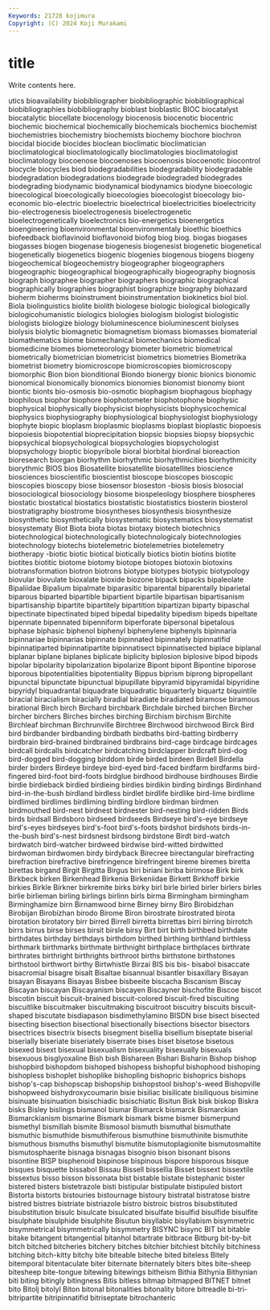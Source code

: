 ```yaml
---
Keywords: 21728 kojimura
Copyright: (C) 2024 Koji Murakami
---
```


# title

Write contents here.



utics bioavailability biobibliographer biobibliographic biobibliographical biobibliographies biobibliography bioblast bioblastic
BIOC biocatalyst biocatalytic biocellate biocenology biocenosis biocenotic biocentric biochemic biochemical
biochemically biochemicals biochemics biochemist biochemistries biochemistry biochemists biochemy biochore biochron
biocidal biocide biocides bioclean bioclimatic bioclimatician bioclimatological bioclimatologically bioclimatologies bioclimatologist
bioclimatology biocoenose biocoenoses biocoenosis biocoenotic biocontrol biocycle biocycles biod biodegradabilities
biodegradability biodegradable biodegradation biodegradations biodegrade biodegraded biodegrades biodegrading biodynamic biodynamical
biodynamics biodyne bioecologic bioecological bioecologically bioecologies bioecologist bioecology bio-economic bio-electric
bioelectric bioelectrical bioelectricities bioelectricity bio-electrogenesis bioelectrogenesis bioelectrogenetic bioelectrogenetically bioelectronics bio-energetics
bioenergetics bioengineering bioenvironmental bioenvironmentaly bioethic bioethics biofeedback bioflavinoid bioflavonoid biofog
biog biog. biogas biogases biogasses biogen biogenase biogenesis biogenesist biogenetic
biogenetical biogenetically biogenetics biogenic biogenies biogenous biogens biogeny biogeochemical biogeochemistry
biogeographer biogeographers biogeographic biogeographical biogeographically biogeography biognosis biograph biographee biographer
biographers biographic biographical biographically biographies biographist biographize biography biohazard bioherm
bioherms bioinstrument bioinstrumentation biokinetics biol biol. Biola biolinguistics biolite biolith
biologese biologic biological biologically biologicohumanistic biologics biologies biologism biologist biologistic
biologists biologize biology bioluminescence bioluminescent biolyses biolysis biolytic biomagnetic biomagnetism
biomass biomasses biomaterial biomathematics biome biomechanical biomechanics biomedical biomedicine biomes
biometeorology biometer biometric biometrical biometrically biometrician biometricist biometrics biometries Biometrika
biometrist biometry biomicroscope biomicroscopies biomicroscopy biomorphic Bion bion bionditional Biondo
bionergy bionic bionics bionomic bionomical bionomically bionomics bionomies bionomist bionomy
biont biontic bionts bio-osmosis bio-osmotic biophagism biophagous biophagy biophilous biophor
biophore biophotometer biophotophone biophysic biophysical biophysically biophysicist biophysicists biophysicochemical biophysics
biophysiography biophysiological biophysiologist biophysiology biophyte biopic bioplasm bioplasmic bioplasms bioplast
bioplastic biopoesis biopoiesis biopotential bioprecipitation biopsic biopsies biopsy biopsychic biopsychical
biopsychological biopsychologies biopsychologist biopsychology bioptic biopyribole bioral biorbital biordinal bioreaction
bioresearch biorgan biorhythm biorhythmic biorhythmicities biorhythmicity biorythmic BIOS bios Biosatellite
biosatellite biosatellites bioscience biosciences bioscientific bioscientist bioscope bioscopes bioscopic bioscopies
bioscopy biose biosensor bioseston -biosis biosis biosocial biosociological biosociology biosome
biospeleology biosphere biospheres biostatic biostatical biostatics biostatistic biostatistics biosterin biosterol
biostratigraphy biostrome biosyntheses biosynthesis biosynthesize biosynthetic biosynthetically biosystematic biosystematics biosystematist
biosystematy Biot Biota biota biotas biotaxy biotech biotechnics biotechnological biotechnologically
biotechnologicaly biotechnologies biotechnology biotechs biotelemetric biotelemetries biotelemetry biotherapy -biotic biotic
biotical biotically biotics biotin biotins biotite biotites biotitic biotome biotomy
biotope biotopes biotoxin biotoxins biotransformation biotron biotrons biotype biotypes biotypic
biotypology biovular biovulate bioxalate bioxide biozone bipack bipacks bipaleolate Bipaliidae
Bipalium bipalmate biparasitic biparental biparentally biparietal biparous biparted bipartible bipartient
bipartile bipartisan bipartisanism bipartisanship bipartite bipartitely bipartition bipartizan biparty bipaschal
bipectinate bipectinated biped bipedal bipedality bipedism bipeds bipeltate bipennate bipennated
bipenniform biperforate bipersonal bipetalous biphase biphasic biphenol biphenyl biphenylene biphenyls
bipinnaria bipinnariae bipinnarias bipinnate bipinnated bipinnately bipinnatifid bipinnatiparted bipinnatipartite bipinnatisect
bipinnatisected biplace biplanal biplanar biplane biplanes biplicate biplicity biplosion biplosive
bipod bipods bipolar bipolarity bipolarization bipolarize Bipont bipont Bipontine biporose
biporous bipotentialities bipotentiality Bippus biprism biprong bipropellant bipunctal bipunctate bipunctual
bipupillate bipyramid bipyramidal bipyridine bipyridyl biquadrantal biquadrate biquadratic biquarterly biquartz
biquintile biracial biracialism biracially biradial biradiate biradiated biramose biramous birational
Birch birch Birchard birchbark Birchdale birched birchen Bircher bircher birchers
Birches birches birching Birchism birchism Birchite Birchleaf birchman Birchrunville Birchtree
Birchwood birchwood Birck Bird bird birdbander birdbanding birdbath birdbaths bird-batting
birdberry birdbrain bird-brained birdbrained birdbrains bird-cage birdcage birdcages birdcall birdcalls
birdcatcher birdcatching birdclapper birdcraft bird-dog bird-dogged bird-dogging birddom birde birded
birdeen Birdell Birdella birder birders Birdeye birdeye bird-eyed bird-faced birdfarm
birdfarms bird-fingered bird-foot bird-foots birdglue birdhood birdhouse birdhouses Birdie birdie
birdieback birdied birdieing birdies birdikin birding birdings Birdinhand bird-in-the-bush birdland
birdless birdlet birdlife birdlike bird-lime birdlime birdlimed birdlimes birdliming birdling
birdlore birdman birdmen birdmouthed bird-nest birdnest birdnester bird-nesting bird-ridden Birds
birds birdsall Birdsboro birdseed birdseeds Birdseye bird's-eye birdseye bird's-eyes birdseyes
bird's-foot bird's-foots birdshot birdshots birds-in-the-bush bird's-nest birdsnest birdsong birdstone Birdt
bird-watch birdwatch bird-watcher birdweed birdwise bird-witted birdwitted birdwoman birdwomen birdy
birdyback Birecree birectangular birefracting birefraction birefractive birefringence birefringent bireme biremes
biretta birettas birgand Birgit Birgitta Birgus biri biriani biriba birimose
Birk birk Birkbeck birken Birkenhead Birkenia Birkeniidae Birkett Birkhoff birkie
birkies Birkle Birkner birkremite birks birky birl birle birled birler
birlers birles birlie birlieman birling birlings birlinn birls birma Birmingham
birmingham Birminghamize birn Birnamwood birne Birney birny Biro Birobidzhan Birobijan
Birobizhan birodo Birome Biron birostrate birostrated birota birotation birotatory birr
birred Birrell birretta birrettas birri birring birrotch birrs birrus birse
birses birsit birsle birsy Birt birt birth birthbed birthdate birthdates
birthday birthdays birthdom birthed birthing birthland birthless birthmark birthmarks birthmate
birthnight birthplace birthplaces birthrate birthrates birthright birthrights birthroot births birthstone
birthstones birthstool birthwort birthy Birtwhistle Birzai BIS bis bis- bisabol
bisaccate bisacromial bisagre bisalt Bisaltae bisannual bisantler bisaxillary Bisayan bisayan
Bisayans Bisayas Bisbee bisbeeite biscacha Biscanism Biscay Biscayan biscayan Biscayanism
biscayen Biscayner bischofite Biscoe biscot biscotin biscuit biscuit-brained biscuit-colored biscuit-fired
biscuiting biscuitlike biscuitmaker biscuitmaking biscuitroot biscuitry biscuits biscuit-shaped biscutate bisdiapason
bisdimethylamino BISDN bise bisect bisected bisecting bisection bisectional bisectionally bisections
bisector bisectors bisectrices bisectrix bisects bisegment bisellia bisellium biseptate biserial
biserially biseriate biseriately biserrate bises biset bisetose bisetous bisexed bisext
bisexual bisexualism bisexuality bisexually bisexuals bisexuous bisglyoxaline Bish bish Bishareen
Bishari Bisharin Bishop bishop bishopbird bishopdom bishoped bishopess bishopful bishophood
bishoping bishopless bishoplet bishoplike bishopling bishopric bishoprics bishops bishop's-cap bishopscap
bishopship bishopstool bishop's-weed Bishopville bishopweed bishydroxycoumarin bisie bisiliac bisilicate bisiliquous
bisimine bisinuate bisinuation bisischiadic bisischiatic Bisitun Bisk bisk biskop Biskra
bisks Bisley bislings bismanol bismar Bismarck bismarck Bismarckian Bismarckianism bismarine
Bismark bismark bisme bismer bismerpund bismethyl bismillah bismite Bismosol bismuth
bismuthal bismuthate bismuthic bismuthide bismuthiferous bismuthine bismuthinite bismuthite bismuthous bismuths
bismuthyl bismutite bismutoplagionite bismutosmaltite bismutosphaerite bisnaga bisnagas bisognio bison bisonant
bisons bisontine BISP bisphenoid bispinose bispinous bispore bisporous bisque bisques
bisquette bissabol Bissau Bissell bissellia Bisset bissext bissextile bissextus bisso
bisson bissonata bist bistable bistate bistephanic bister bistered bisters bistetrazole
bisti bistipular bistipulate bistipuled bistort Bistorta bistorts bistouries bistournage bistoury
bistratal bistratose bistre bistred bistres bistriate bistriazole bistro bistroic bistros
bisubstituted bisubstitution bisulc bisulcate bisulcated bisulfate bisulfid bisulfide bisulfite bisulphate
bisulphide bisulphite Bisutun bisyllabic bisyllabism bisymmetric bisymmetrical bisymmetrically bisymmetry BISYNC
bisync BIT bit bitable bitake bitangent bitangential bitanhol bitartrate bitbrace
Bitburg bit-by-bit bitch bitched bitcheries bitchery bitches bitchier bitchiest bitchily
bitchiness bitching bitch-kitty bitchy bite biteable biteche bited biteless Bitely
bitemporal bitentaculate biter biternate biternately biters bites bite-sheep bitesheep bite-tongue
bitewing bitewings bitheism Bithia Bithynia Bithynian biti biting bitingly bitingness
Bitis bitless bitmap bitmapped BITNET bitnet bito Bitolj bitolyl Biton
bitonal bitonalities bitonality bitore bitreadle bi-tri- bitripartite bitripinnatifid bitriseptate bitrochanteric
